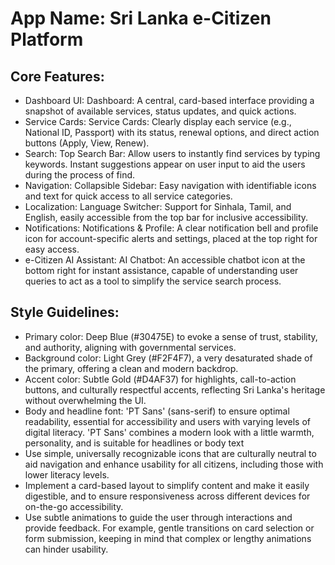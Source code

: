 # **App Name**: Sri Lanka e-Citizen Platform

## Core Features:

- Dashboard UI: Dashboard: A central, card-based interface providing a snapshot of available services, status updates, and quick actions.
- Service Cards: Service Cards: Clearly display each service (e.g., National ID, Passport) with its status, renewal options, and direct action buttons (Apply, View, Renew).
- Search: Top Search Bar: Allow users to instantly find services by typing keywords. Instant suggestions appear on user input to aid the users during the process of find.
- Navigation: Collapsible Sidebar: Easy navigation with identifiable icons and text for quick access to all service categories.
- Localization: Language Switcher: Support for Sinhala, Tamil, and English, easily accessible from the top bar for inclusive accessibility.
- Notifications: Notifications & Profile: A clear notification bell and profile icon for account-specific alerts and settings, placed at the top right for easy access.
- e-Citizen AI Assistant: AI Chatbot: An accessible chatbot icon at the bottom right for instant assistance, capable of understanding user queries to act as a tool to simplify the service search process.

## Style Guidelines:

- Primary color: Deep Blue (#30475E) to evoke a sense of trust, stability, and authority, aligning with governmental services.
- Background color: Light Grey (#F2F4F7), a very desaturated shade of the primary, offering a clean and modern backdrop.
- Accent color: Subtle Gold (#D4AF37) for highlights, call-to-action buttons, and culturally respectful accents, reflecting Sri Lanka's heritage without overwhelming the UI.
- Body and headline font: 'PT Sans' (sans-serif) to ensure optimal readability, essential for accessibility and users with varying levels of digital literacy. 'PT Sans' combines a modern look with a little warmth, personality, and is suitable for headlines or body text
- Use simple, universally recognizable icons that are culturally neutral to aid navigation and enhance usability for all citizens, including those with lower literacy levels.
- Implement a card-based layout to simplify content and make it easily digestible, and to ensure responsiveness across different devices for on-the-go accessibility.
- Use subtle animations to guide the user through interactions and provide feedback. For example, gentle transitions on card selection or form submission, keeping in mind that complex or lengthy animations can hinder usability.